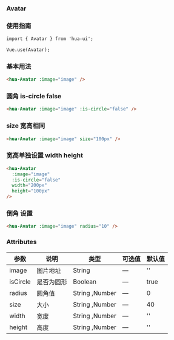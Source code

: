 ### Avatar

### 使用指南
```html
import { Avatar } from 'hua-ui';

Vue.use(Avatar);

```
### 基本用法
```html
<hua-Avatar :image="image" />

```
### 圆角 is-circle false
```html
<hua-Avatar :image="image" :is-circle="false" />

```
###  size 宽高相同
```html
<hua-Avatar :image="image" size="100px" />

```
### 宽高单独设置 width height
```html
<hua-Avatar
  :image="image"
  :is-circle="false"
  width="200px"
  height="100px"
/>

```
### 倒角 设置
```html
<hua-Avatar :image="image" radius="10" />

```
### Attributes

| 参数      | 说明    | 类型      | 可选值       | 默认值   |
|---------- |-------- |---------- |-------------  |-------- |
| image  | 图片地址    | String   | — |  '' |
| isCircle  | 是否为圆形    | Boolean   | — |  true |
| radius  | 圆角值    | String ,Number  | — |  0 |
| size  | 大小    | String ,Number   | — |  40 |
| width  | 宽度    | String ,Number   | — |  '' |
| height  | 高度    | String ,Number   | — |  '' |

